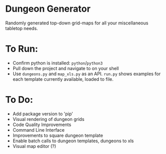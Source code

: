 # Dungeon Generator
Randomly generated top-down grid-maps for all your miscellaneous tabletop needs.

# To Run:
- Confirm python is installed: `python`/`python3`
- Pull down the project and navigate to on your shell
- Use  `dungeons.py` and `map_xls.py` as an API. `run.py` shows examples for each template currently available, loaded to file.


# To Do:
- Add package version to 'pip'
- Visual rendering of dungeon grids
- Code Quality Improvements
- Command Line Interface
- Improvements to square dungeon template
- Enable batch calls to dungeon templates, dungeons to xls
- Visual map editor (?)